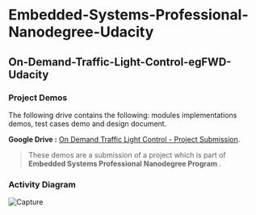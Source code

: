# Embedded-Systems-Professional-Nanodegree-Udacity
## On-Demand-Traffic-Light-Control-egFWD-Udacity
### Project Demos

The following drive contains the following: modules implementations demos, test cases demo and design document.

**Google Drive :** [On Demand Traffic Light Control - Project Submission](https://drive.google.com/drive/folders/1e1qIBxVcvUJuRhsH8vMlGvKt_yfeCAiq?usp=sharing).

> These demos are a submission of a project which is part of **Embedded Systems Professional Nanodegree Program** .

### Activity Diagram

![Capture](https://user-images.githubusercontent.com/61477398/210119896-466e46cf-6220-485a-962e-644847ef5e6c.PNG)

